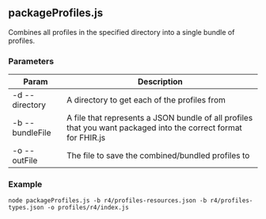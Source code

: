 ## packageProfiles.js
Combines all profiles in the specified directory into a single bundle of profiles.

### Parameters
| Param | Description |
| ----- | ----------- |
| -d --directory | A directory to get each of the profiles from |
| -b --bundleFile | A file that represents a JSON bundle of all profiles that you want packaged into the correct format for FHIR.js |
| -o --outFile | The file to save the combined/bundled profiles to |

### Example
`node packageProfiles.js -b r4/profiles-resources.json -b r4/profiles-types.json -o profiles/r4/index.js`